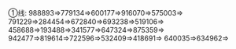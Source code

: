 ①线:
988893=>779134=>600177=>916070=>575003=>
791229=>284454=>672840=>693238=>519106=>
458688=>193488=>341577=>647324=>875359=>
942477=>819614=>722596=>532409=>418691=>
640035=>634962=>
